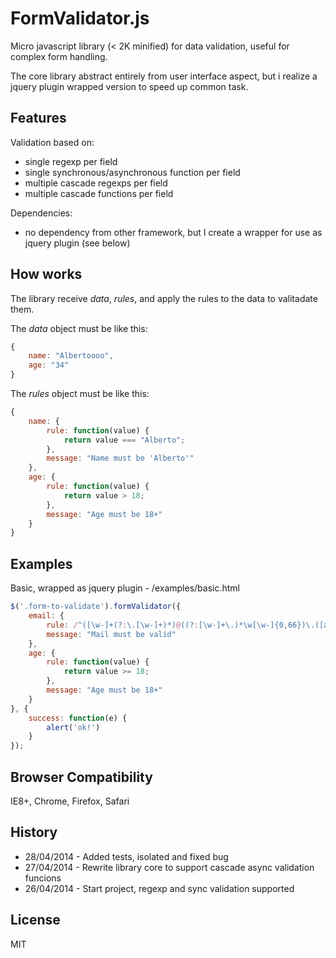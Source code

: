FormValidator.js
================

Micro javascript library (< 2K minified) for data validation, useful for complex form handling.

The core library abstract entirely from user interface aspect, but i realize a jquery plugin wrapped version to speed up common task. 

## Features

Validation based on:

* single regexp per field
* single synchronous/asynchronous function per field
* multiple cascade regexps per field
* multiple cascade functions per field

Dependencies:

* no dependency from other framework, but I create a wrapper for use as jquery plugin (see below)

## How works

The library receive *data*, *rules*, and apply the rules to the data to valitadate them.

The *data* object must be like this:

```javascript
{
    name: "Albertoooo",
    age: "34"
}
```

The *rules* object must be like this:

```javascript
{
    name: {
        rule: function(value) {
            return value === "Alberto";
        },
        message: "Name must be 'Alberto'"
    },
    age: {
        rule: function(value) {
            return value > 18;
        },
        message: "Age must be 18+"
    }
}
```



## Examples 

Basic, wrapped as jquery plugin - /examples/basic.html

```javascript
$('.form-to-validate').formValidator({
    email: {
        rule: /^([\w-]+(?:\.[\w-]+)*)@((?:[\w-]+\.)*\w[\w-]{0,66})\.([a-z]{2,6}(?:\.[a-z]{2})?)$/i,
        message: "Mail must be valid"
    },
    age: {
    	rule: function(value) {
    		return value >= 18;
    	},
    	message: "Age must be 18+"
	}
}, {
    success: function(e) {
        alert('ok!')
    }
});
```

## Browser Compatibility

IE8+, Chrome, Firefox, Safari

## History

* 28/04/2014 - Added tests, isolated and fixed bug
* 27/04/2014 - Rewrite library core to support cascade async validation funcions
* 26/04/2014 - Start project, regexp and sync validation supported

## License 

MIT
